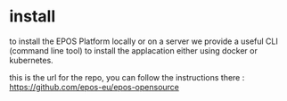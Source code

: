 # install

to install the EPOS Platform locally or on a server we provide a useful CLI (command line tool) to install the applacation either using docker or kubernetes.

this is the url for the repo, you can follow the instructions there : https://github.com/epos-eu/epos-opensource


